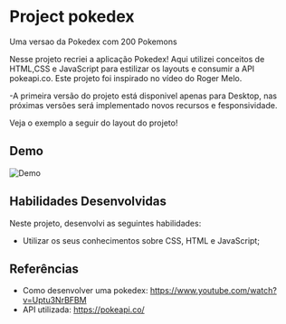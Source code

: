 # Project pokedex
Uma versao da Pokedex com 200 Pokemons

Nesse projeto recriei a aplicação Pokedex! Aqui utilizei conceitos de HTML,CSS e JavaScript para estilizar os layouts e consumir a API pokeapi.co. Este projeto foi inspirado no vídeo do Roger Melo.

-A primeira versão do projeto está disponivel apenas para Desktop, nas próximas versões será implementado novos recursos e fesponsividade.

Veja o exemplo a seguir do layout do projeto!

## Demo

![Demo](demo.jpg)

## Habilidades Desenvolvidas

Neste projeto, desenvolvi as seguintes habilidades:

 - Utilizar os seus conhecimentos sobre CSS, HTML e JavaScript;
 
 ## Referências
 
 - Como desenvolver uma pokedex: https://www.youtube.com/watch?v=Uptu3NrBFBM
 - API utilizada: https://pokeapi.co/
